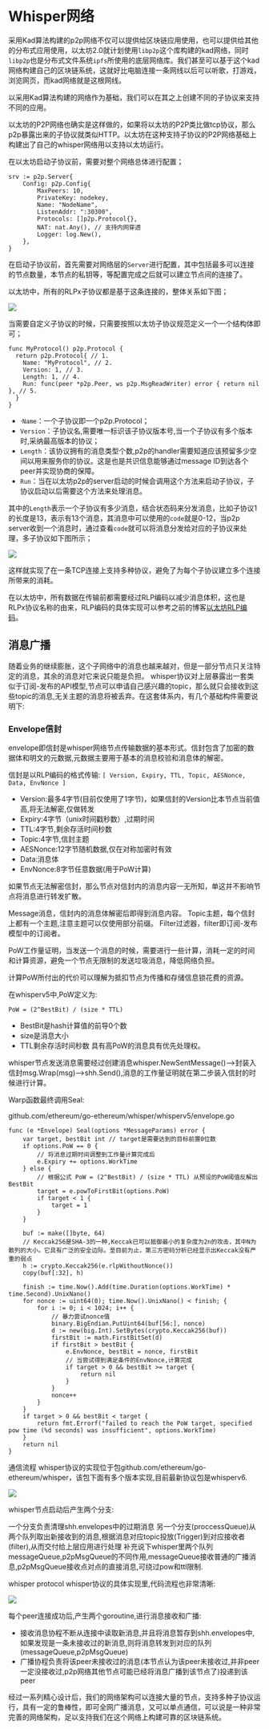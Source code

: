 # Whisper网络

采用Kad算法构建的p2p网络不仅可以提供给区块链应用使用，也可以提供给其他的分布式应用使用，以太坊2.0就计划使用`libp2p`这个库构建的kad网络，同时`libp2p`也是分布式文件系统`ipfs`所使用的底层网络库。我们甚至可以基于这个kad网络构建自己的区块链系统，这就好比电脑连接一条网线以后可以听歌，打游戏，浏览网页，而kad网络就是这根网线。

以采用Kad算法构建的网络作为基础，我们可以在其之上创建不同的子协议来支持不同的应用。

以太坊的P2P网络也确实是这样做的，如果将以太坊的P2P类比做tcp协议，那么p2p暴露出来的子协议就类似HTTP。以太坊在这种支持子协议的P2P网络基础上构建出了自己的whisper网络用以支持以太坊运行。

在以太坊启动子协议前，需要对整个网络总体进行配置；
```golang
srv := p2p.Server{
    Config: p2p.Config{
        MaxPeers: 10,
        PrivateKey: nodekey,
        Name: "NodeName",
        ListenAddr: ":30300",
        Protocols: []p2p.Protocol{},
        NAT: nat.Any(), // 支持内网穿透
        Logger: log.New(),
    },
}
```
在启动子协议前，首先需要对网络层的`Server`进行配置，其中包括最多可以连接的节点数量，本节点的私钥等，等配置完成之后就可以建立节点间的连接了。

以太坊中，所有的RLPx子协议都是基于这条连接的，整体关系如下图；

![](https://github.com/Ice-Storm/structure-and-interpretation-of-blockchain/blob/master/img/chapter_3/3_1.png?raw=true)


当需要自定义子协议的时候，只需要按照以太坊子协议规范定义一个一个结构体即可；
```golang
func MyProtocol() p2p.Protocol {
  return p2p.Protocol{ // 1.
    Name: "MyProtocol", // 2.
    Version: 1, // 3.
    Length: 1, // 4.
    Run: func(peer *p2p.Peer, ws p2p.MsgReadWriter) error { return nil }, // 5.
  }
}
```
- ·`Name`：一个子协议即一个p2p.Protocol；
- `Version`：子协议名,需要唯一标识该子协议版本号,当一个子协议有多个版本时,采纳最高版本的协议；
- `Length`：该协议拥有的消息类型个数,p2p的handler需要知道应该预留多少空间以用来服务你的协议。这是也是共识信息能够通过message ID到达各个peer并实现协商的保障。
- `Run`：当在以太坊p2p的server启动的时候会调用这个方法来启动子协议，子协议启动以后需要这个方法来处理消息。

其中的`Length`表示一个子协议有多少消息，结合状态码来分发消息，比如子协议1的长度是13，表示有13个消息，其消息中可以使用的`code`就是0-12，当p2p server收到一个消息时，通过查看`code`就可以将消息分发给对应的子协议来处理，多子协议如下图所示；

![](https://github.com/Ice-Storm/structure-and-interpretation-of-blockchain/blob/master/img/chapter_3/3_2.png?raw=true)

这样就实现了在一条TCP连接上支持多种协议，避免了为每个子协议建立多个连接所带来的消耗。

在以太坊中，所有数据在传输前都需要经过RLP编码以减少消息体积，这也是RLPx协议名称的由来，RLP编码的具体实现可以参考之前的博客[以太坊RLP编码](http://qyuan.top/2019/05/20/rlp/)。

## 消息广播
随着业务的继续膨胀，这个子网络中的消息也越来越对，但是一部分节点只关注特定的消息，其余的消息对它来说只能是负担。
whisper协议对上层暴露出一套类似于订阅-发布的API模型,节点可以申请自己感兴趣的topic，那么就只会接收到这些topic的消息,无关主题的消息将被丢弃。在这套体系内，有几个基础构件需要说明下:
### Envelope信封
envelope即信封是whisper网络节点传输数据的基本形式。信封包含了加密的数据体和明文的元数据,元数据主要用于基本的消息校验和消息体的解密。

信封是以RLP编码的格式传输:
`[ Version, Expiry, TTL, Topic, AESNonce, Data, EnvNonce ]`
- Version:最多4字节(目前仅使用了1字节)，如果信封的Version比本节点当前值高,将无法解密,仅做转发
- Expiry:4字节（unix时间戳秒数）,过期时间
- TTL:4字节,剩余存活时间秒数
- Topic:4字节,信封主题
- AESNonce:12字节随机数据,仅在对称加密时有效
- Data:消息体
- EnvNonce:8字节任意数据(用于PoW计算)

如果节点无法解密信封，那么节点对信封内的消息内容一无所知，单这并不影响节点将消息进行转发扩散。

Message消息，信封内的消息体解密后即得到消息内容。
Topic主题，每个信封上都有一个主题,注意主题可以仅使用部分前缀。
Filter过滤器，filter即订阅-发布模型中的订阅者。

PoW工作量证明，当发送一个消息的时候，需要进行一些计算，消耗一定的时间和计算资源，避免一个节点无限制的发送垃圾消息，降低网络负担。

计算PoW所付出的代价可以理解为抵扣节点为传播和存储信息锁花费的资源。

在whisperv5中,PoW定义为:
```
PoW = (2^BestBit) / (size * TTL)
```
- BestBit是hash计算值的前导0个数
- size是消息大小
- TTL剩余存活时间秒数
具有高PoW的消息具有优先处理权。

whisper节点发送消息需要经过创建消息whisper.NewSentMessage()—->封装入信封msg.Wrap(msg)—->shh.Send(),消息的工作量证明就在第二步装入信封的时候进行计算。

Warp函数最终调用Seal:

github.com/ethereum/go-ethereum/whisper/whisperv5/envelope.go
```golang
func (e *Envelope) Seal(options *MessageParams) error {
    var target, bestBit int // target是需要达到的目标前置0位数
    if options.PoW == 0 {
        // 将消息过期时间调整到工作量计算完成后
        e.Expiry += options.WorkTime
    } else {
        // 根据公式 PoW = (2^BestBit) / (size * TTL) 从预设的PoW阈值反解出BestBit
        target = e.powToFirstBit(options.PoW)
        if target < 1 {
            target = 1
        }
    }

    buf := make([]byte, 64)
    // Keccak256是SHA-3的一种,Keccak已可以抵御最小的复杂度为2n的攻击，其中N为散列的大小。它具有广泛的安全边际。至目前为止，第三方密码分析已经显示出Keccak没有严重的弱点
    h := crypto.Keccak256(e.rlpWithoutNonce())
    copy(buf[:32], h)

    finish := time.Now().Add(time.Duration(options.WorkTime) * time.Second).UnixNano()
    for nonce := uint64(0); time.Now().UnixNano() < finish; {
        for i := 0; i < 1024; i++ {
            // 暴力尝试nonce值
            binary.BigEndian.PutUint64(buf[56:], nonce)
            d := new(big.Int).SetBytes(crypto.Keccak256(buf))
            firstBit := math.FirstBitSet(d)
            if firstBit > bestBit {
                e.EnvNonce, bestBit = nonce, firstBit
                // 当尝试得到满足条件的EnvNonce,计算完成
                if target > 0 && bestBit >= target {
                    return nil
                }
            }
            nonce++
        }
    }
    if target > 0 && bestBit < target {
        return fmt.Errorf("failed to reach the PoW target, specified pow time (%d seconds) was insufficient", options.WorkTime)
    }
    return nil
}
```
通信流程
whisper协议的实现位于包github.com/ethereum/go-ethereum/whisper，该包下面有多个版本实现,目前最新协议包是whisperv6.

![](https://github.com/Ice-Storm/structure-and-interpretation-of-blockchain/blob/master/img/chapter_3/3_3.png?raw=true)

whisper节点启动后产生两个分支:

一个分支负责清理shh.envelopes中的过期消息
另一个分支(proccessQueue)从两个队列取出新接收到的消息,根据消息对应topic投放(Trigger)到对应接收者(filter),从而交付给上层应用进行处理
补充说下whisper里两个队列messageQueue,p2pMsgQueue的不同作用,messageQueue接收普通的广播消息,p2pMsgQueue接收点对点的直接消息,可绕过pow和ttl限制.

whisper protocol
whisper协议的具体实现里,代码流程也非常清晰:

![](https://github.com/Ice-Storm/structure-and-interpretation-of-blockchain/blob/master/img/chapter_3/3_4.png?raw=true)

每个peer连接成功后,产生两个goroutine,进行消息接收和广播:
- 接收消息协程不断从连接中读取新消息,并且将消息暂存到shh.envelopes中,如果发现是一条未接收过的新消息,则将消息转发到对应的队列(messageQueue,p2pMsgQueue)
- 广播协程负责将该peer未接收过的消息(本节点认为该peer未接收过,并非peer一定没接收过,p2p网络其他节点可能已经将消息广播到该节点了)投递到该peer

经过一系列精心设计后，我们的网络架构可以连接大量的节点，支持多种子协议运行，具有一定的鲁棒性，即可全网广播消息，又可以单点通信，可以说是一种非常完善的网络架构，足以支持我们在这个网络上构建可靠的区块链系统。
